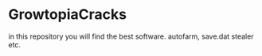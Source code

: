 # GrowtopiaCracks
in this repository you will find the best software. autofarm, save.dat stealer etc.
